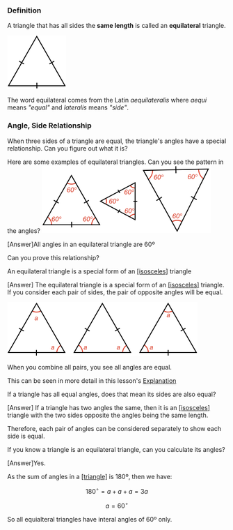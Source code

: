 ### Definition

A triangle that has all sides the **same length** is called an **equilateral** triangle.

![](equilateral.png)

The word equilateral comes from the Latin _aequilateralis_ where _aequi_ means _"equal"_ and _lateralis_ means _"side"_.


### Angle, Side Relationship

When three sides of a triangle are equal, the triangle's angles have a special relationship. Can you figure out what it is?

<hintLow>Here are some examples of equilateral triangles. Can you see the pattern in the angles? ![](examples.png)
</hintLow>

<hint>[Answer]All angles in an equilateral triangle are 60º</hint>

Can you prove this relationship?

<hint>An equilateral triangle is a special form of an [[isosceles]]((qr,'Math/Geometry_1/Isosceles/base/Main',#00756F)) triangle</hint>

<hintLow>[Answer]
The equilateral triangle is a special form of an [[isosceles]]((qr,'Math/Geometry_1/Isosceles/base/Main',#00756F)) triangle. If you consider each pair of sides, the pair of opposite angles will be equal.

![](isoscelesproof.png)

When you combine all pairs, you see all angles are equal.

This can be seen in more detail in this lesson's [Explanation](/content/Math/Geometry_1/Equilateral/explanation/base?page=1)

</hintLow><div></div>

If a triangle has all equal angles, does that mean its sides are also equal?

<hintLow>[Answer]
If a triangle has two angles the same, then it is an [[isosceles]]((qr,'Math/Geometry_1/Isosceles/base/Main',#00756F)) triangle with the two sides opposite the angles being the same length.

Therefore, each pair of angles can be considered separately to show each side is equal.

</hintLow><div></div>

If you know a triangle is an equilateral triangle, can you calculate its angles?

<hintLow>[Answer]Yes.

As the sum of angles in a [[triangle]]((qr,'Math/Geometry_1/Triangles/base/AngleSum',#00756F)) is 180º, then we have:

$$180^\circ= a + a + a = 3a$$

$$a = 60^\circ$$

So all equialteral triangles have interal angles of 60º only.

</hintLow>